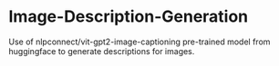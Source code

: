 # Image-Description-Generation
Use of nlpconnect/vit-gpt2-image-captioning pre-trained model from huggingface to generate descriptions for images.
